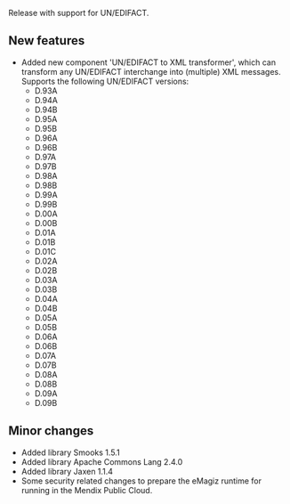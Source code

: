 Release with support for UN/EDIFACT.
## New features
- Added new component 'UN/EDIFACT to XML transformer', which can transform any UN/EDIFACT interchange into (multiple) XML messages. Supports the following UN/EDIFACT versions:
  - D.93A
  - D.94A
  - D.94B
  - D.95A
  - D.95B
  - D.96A
  - D.96B
  - D.97A
  - D.97B
  - D.98A
  - D.98B
  - D.99A
  - D.99B
  - D.00A
  - D.00B
  - D.01A
  - D.01B
  - D.01C
  - D.02A
  - D.02B
  - D.03A
  - D.03B
  - D.04A
  - D.04B
  - D.05A
  - D.05B
  - D.06A
  - D.06B
  - D.07A
  - D.07B
  - D.08A
  - D.08B
  - D.09A
  - D.09B
## Minor changes
- Added library Smooks 1.5.1
- Added library Apache Commons Lang 2.4.0
- Added library Jaxen 1.1.4
- Some security related changes to prepare the eMagiz runtime for running in the Mendix Public Cloud.
